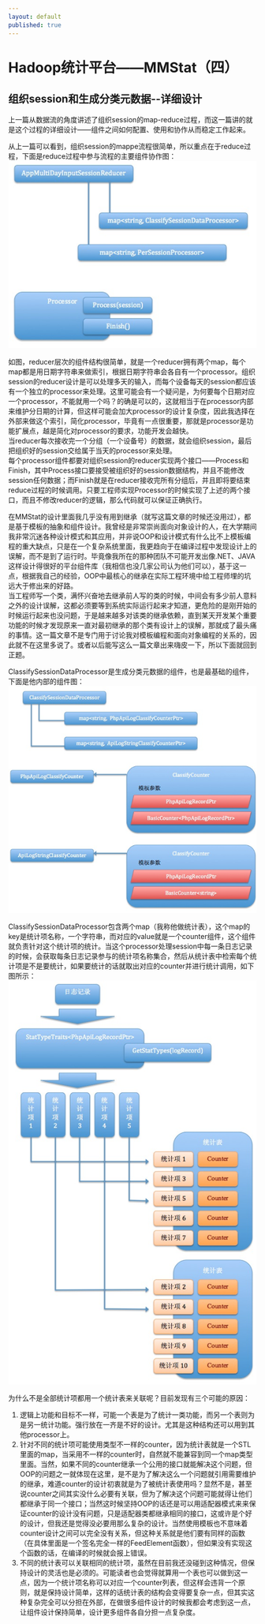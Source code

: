 ```yaml
---
layout: default
published: true
---
```


# Hadoop统计平台——MMStat（四）  

## 组织session和生成分类元数据--详细设计  
  
上一篇从数据流的角度讲述了组织session的map-reduce过程，而这一篇讲的就是这个过程的详细设计——组件之间如何配置、使用和协作从而稳定工作起来。  

从上一篇可以看到，组织session的mappe流程很简单，所以重点在于reduce过程，下面是reduce过程中参与流程的主要组件协作图：  
![组织session reducer的组件图1](/assets/component_session_reducer1.png)  
  
如图，reducer层次的组件结构很简单，就是一个reducer拥有两个map，每个map都是用日期字符串来做索引，根据日期字符串会各自有一个processor。组织session的reducer设计是可以处理多天的输入，而每个设备每天的session都应该有一个独立的processor来处理。这里可能会有一个疑问是，为何要每个日期对应一个processor，不能就用一个吗？的确是可以的，这就相当于在processor内部来维护分日期的计算，但这样可能会加大processor的设计复杂度，因此我选择在外部来做这个索引，简化processor，毕竟有一点很重要，那就是processor是功能扩展点，越是简化对processor的要求，功能开发会越快。  
当reducer每次接收完一个分组（一个设备号）的数据，就会组织session，最后把组织好的session交给属于当天的processor来处理。  
每个processor组件都要对组织session的reducer实现两个接口——Process和Finish，其中Process接口要接受被组织好的session数据结构，并且不能修改session任何数据；而Finish就是在reducer接收完所有分组后，并且即将要结束reduce过程的时候调用。只要工程师实现Processor的时候实现了上述的两个接口，而且不修改reducer的逻辑，那么代码就可以保证正确执行。  

在MMStat的设计里面我几乎没有用到继承（就写这篇文章的时候还没用过），都是基于模板的抽象和组件设计。我曾经是非常崇尚面向对象设计的人，在大学期间我非常沉迷各种设计模式和其应用，并非说OOP和设计模式有什么比不上模板编程的重大缺点，只是在一个复杂系统里面，我更趋向于在编译过程中发现设计上的误解，而不是到了运行时。毕竟像我所在的那种团队不可能开发出像.NET、JAVA这样设计得很好的平台组件库（我相信也没几家公司认为他们可以），基于这一点，根据我自己的经验，OOP中最核心的继承在实际工程环境中给工程师埋的坑远大于修出来的好路。  
当工程师写一个类，满怀兴奋地去继承前人写的类的时候，中间会有多少前人意料之外的设计误解，这都必须要等到系统实际运行起来才知道，更危险的是刚开始的时候运行起来也没问题，于是越来越多对该类的继承依赖，直到某天开发某个重要功能的时候才发现原来一直对最初继承的那个类有设计上的误解，那就成了最头痛的事情。这一篇文章不是专门用于讨论我对模板编程和面向对象编程的关系的，因此就不在这里多说了。或者以后能写这么一篇文章出来嗨皮一下，所以下面就回到正题。  
  
ClassifySessionDataProcessor是生成分类元数据的组件，也是最基础的组件，下面是他内部的组件图：  
![组织session reducer的组件图2](/assets/component_session_reducer2.png)   
  
ClassifySessionDataProcessor包含两个map（我称他做统计表），这个map的key是统计项名称，一个字符串，而对应的value就是一个counter组件，这个组件就负责针对这个统计项的统计。当这个processor处理session中每一条日志记录的时候，会获取每条日志记录参与的统计项名称集合，然后从统计表中检索每个统计项是不是要统计，如果要统计的话就取出对应的counter并进行统计调用，如下图所示：  
![统计项与日志记录的关系](/assets/stat_entry_log_record_relation.png)    
  
为什么不是全部统计项都用一个统计表来关联呢？目前发现有三个可能的原因：  
1.  逻辑上功能和目标不一样，可能一个表是为了统计一类功能，而另一个表则为是另一统计功能。强行放在一齐是不好的设计。尤其是这种结构还可以用到其他processor上。  
2.  针对不同的统计项可能使用类型不一样的counter，因为统计表就是一个STL里面的map，当采用不一样的counter时，自然就不能兼容到同一个map类型里面。当然，如果不同的counter继承一个公用的接口就能解决这个问题，但OOP的问题之一就体现在这里，是不是为了解决这么一个问题就引用需要维护的继承，难道counter的设计初衷就是为了被统计表使用吗？显然不是，甚至说counter之间其实没什么必要有关联，但为了解决这个问题可能就得让他们都继承于同一个接口；当然这时候坚持OOP的话还是可以用适配器模式来来保证counter的设计没有问题，只是适配器类都继承相同的接口，这或许是个好的设计，但我还是觉得没必要用那么复杂的设计。当然使用模板也不意味着counter设计之间可以完全没有关系，但这种关系就是他们要有同样的函数（在具体里面是一个签名完全一样的FeedElement函数），但如果没有实现这个函数的话，在编译的时候就会报上错误。  
3.  不同的统计表可以关联相同的统计项，虽然在目前我还没碰到这种情况，但保持设计的灵活也是必须的。可能读者也会觉得就算用一个表也可以做到这一点，因为一个统计项名称可以对应一个counter列表，但这样会违背一个原则，就是保持设计简单，这样的话统计表的结构会变得要复杂一点，但其实这种复杂完全可以分担在外部，在做很多组件设计的时候我都会考虑到这一点，让组件设计保持简单，设计更多组件各自分担一点复杂度。

